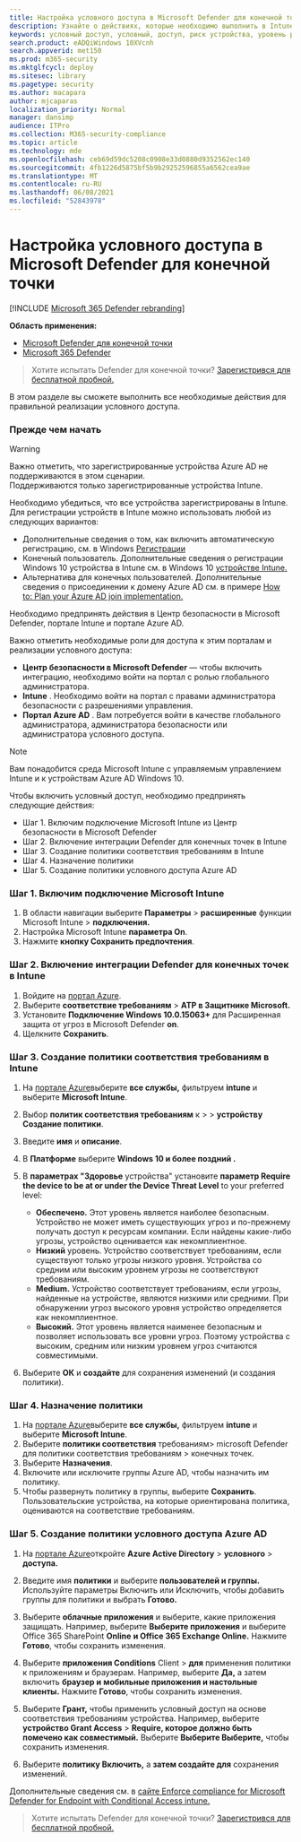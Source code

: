 ```yaml
---
title: Настройка условного доступа в Microsoft Defender для конечной точки
description: Узнайте о действиях, которые необходимо выполнить в Intune, Центр безопасности в Microsoft Defender и Azure для реализации условного доступа
keywords: условный доступ, условный, доступ, риск устройства, уровень риска, интеграция, интеграция intune
search.product: eADQiWindows 10XVcnh
search.appverid: met150
ms.prod: m365-security
ms.mktglfcycl: deploy
ms.sitesec: library
ms.pagetype: security
ms.author: macapara
author: mjcaparas
localization_priority: Normal
manager: dansimp
audience: ITPro
ms.collection: M365-security-compliance
ms.topic: article
ms.technology: mde
ms.openlocfilehash: ceb69d59dc5208c0908e33d0880d9352562ec140
ms.sourcegitcommit: 4fb1226d5875bf5b9b29252596855a6562cea9ae
ms.translationtype: MT
ms.contentlocale: ru-RU
ms.lasthandoff: 06/08/2021
ms.locfileid: "52843978"
---
```

# <a name="configure-conditional-access-in-microsoft-defender-for-endpoint"></a>Настройка условного доступа в Microsoft Defender для конечной точки

[!INCLUDE [Microsoft 365 Defender rebranding](../../includes/microsoft-defender.md)]

**Область применения:**
- [Microsoft Defender для конечной точки](https://go.microsoft.com/fwlink/p/?linkid=2154037)
- [Microsoft 365 Defender](https://go.microsoft.com/fwlink/?linkid=2118804)

>Хотите испытать Defender для конечной точки? [Зарегистрився для бесплатной пробной.](https://www.microsoft.com/microsoft-365/windows/microsoft-defender-atp?ocid=docs-wdatp-assignaccess-abovefoldlink)

В этом разделе вы сможете выполнить все необходимые действия для правильной реализации условного доступа.

### <a name="before-you-begin"></a>Прежде чем начать
>[!WARNING]
>Важно отметить, что зарегистрированные устройства Azure AD не поддерживаются в этом сценарии.</br>
>Поддерживаются только зарегистрированные устройства Intune.


Необходимо убедиться, что все устройства зарегистрированы в Intune. Для регистрации устройств в Intune можно использовать любой из следующих вариантов:


- Дополнительные сведения о том, как включить автоматическую регистрацию, см. в Windows [Регистрации](/intune/windows-enroll#enable-windows-10-automatic-enrollment)
- Конечный пользователь. Дополнительные сведения о регистрации Windows 10 устройства в Intune см. в Windows 10 [устройстве Intune.](/intune/quickstart-enroll-windows-device)
- Альтернатива для конечных пользователей. Дополнительные сведения о присоединении к домену Azure AD см. в примере [How to: Plan your Azure AD join implementation.](/azure/active-directory/devices/azureadjoin-plan)



Необходимо предпринять действия в Центр безопасности в Microsoft Defender, портале Intune и портале Azure AD.

Важно отметить необходимые роли для доступа к этим порталам и реализации условного доступа:
- **Центр безопасности в Microsoft Defender** — чтобы включить интеграцию, необходимо войти на портал с ролью глобального администратора.
- **Intune** . Необходимо войти на портал с правами администратора безопасности с разрешениями управления. 
- **Портал Azure AD** . Вам потребуется войти в качестве глобального администратора, администратора безопасности или администратора условного доступа.


> [!NOTE]
> Вам понадобится среда Microsoft Intune с управляемым управлением Intune и к устройствам Azure AD Windows 10.

Чтобы включить условный доступ, необходимо предпринять следующие действия:
- Шаг 1. Включим подключение Microsoft Intune из Центр безопасности в Microsoft Defender
- Шаг 2. Включение интеграции Defender для конечных точек в Intune
- Шаг 3. Создание политики соответствия требованиям в Intune
- Шаг 4. Назначение политики 
- Шаг 5. Создание политики условного доступа Azure AD


### <a name="step-1-turn-on-the-microsoft-intune-connection"></a>Шаг 1. Включим подключение Microsoft Intune
1. В области навигации выберите **Параметры**  >  **расширенные** функции Microsoft Intune  >  **подключения.**
2. Настройка Microsoft Intune **параметра On**.
3. Нажмите **кнопку Сохранить предпочтения**.


### <a name="step-2-turn-on-the-defender-for-endpoint-integration-in-intune"></a>Шаг 2. Включение интеграции Defender для конечных точек в Intune
1. Войдите на [портал Azure](https://portal.azure.com).
2. Выберите **соответствие требованиям**  >  **ATP в Защитнике Microsoft.**
3. Установите **Подключение Windows 10.0.15063+** для Расширенная защита от угроз в Microsoft Defender **on**.
4. Щелкните **Сохранить**.


### <a name="step-3-create-the-compliance-policy-in-intune"></a>Шаг 3. Создание политики соответствия требованиям в Intune
1. На [портале Azure](https://portal.azure.com)выберите **все службы,** фильтруем **intune** и выберите **Microsoft Intune**.
2. Выбор **политик соответствия требованиям** к  >    >  **устройству Создание политики**.
3. Введите **имя** и **описание**.
4. В **Платформе** выберите **Windows 10 и более поздний .**
5. В **параметрах "Здоровье** устройства" установите **параметр Require the device to be at or under the Device Threat Level** to your preferred level:

   - **Обеспечено.** Этот уровень является наиболее безопасным. Устройство не может иметь существующих угроз и по-прежнему получать доступ к ресурсам компании. Если найдены какие-либо угрозы, устройство оценивается как некомплиентное.
   - **Низкий** уровень. Устройство соответствует требованиям, если существуют только угрозы низкого уровня. Устройства со средним или высоким уровнем угрозы не соответствуют требованиям.
   - **Medium.** Устройство соответствует требованиям, если угрозы, найденные на устройстве, являются низкими или средними. При обнаружении угроз высокого уровня устройство определяется как некомплиентное.
   - **Высокий.** Этот уровень является наименее безопасным и позволяет использовать все уровни угроз. Поэтому устройства с высоким, средним или низким уровнем угроз считаются совместимыми.

6. Выберите **ОК** и **создайте** для сохранения изменений (и создания политики).

### <a name="step-4-assign-the-policy"></a>Шаг 4. Назначение политики
1. На [портале Azure](https://portal.azure.com)выберите **все службы,** фильтруем **intune** и выберите **Microsoft Intune**.
2. Выберите **политики соответствия** требованиям> microsoft Defender для политики соответствия требованиям  >   конечных точек.
3. Выберите **Назначения**.
4. Включите или исключите группы Azure AD, чтобы назначить им политику.
5. Чтобы развернуть политику в группы, выберите **Сохранить**. Пользовательские устройства, на которые ориентирована политика, оцениваются на соответствие требованиям.

### <a name="step-5-create-an-azure-ad-conditional-access-policy"></a>Шаг 5. Создание политики условного доступа Azure AD
1. На [портале Azure](https://portal.azure.com)откройте **Azure Active Directory**  >  **условного**  >  **доступа.**
2. Введите имя **политики** и выберите **пользователей и группы.** Используйте параметры Включить или Исключить, чтобы добавить группы для политики и выбрать **Готово.**
3. Выберите **облачные приложения** и выберите, какие приложения защищать. Например, выберите **Выберите приложения** и выберите Office 365 SharePoint **Online** **и Office 365 Exchange Online.** Нажмите **Готово**, чтобы сохранить изменения.

4. Выберите **приложения Conditions** Client  >  **для** применения политики к приложениям и браузерам. Например, выберите **Да,** а затем включить **браузер и** **мобильные приложения и настольные клиенты.** Нажмите **Готово**, чтобы сохранить изменения.

5. Выберите **Грант,** чтобы применить условный доступ на основе соответствия требованиям устройства. Например, выберите **устройство Grant Access**  >  **Require, которое должно быть помечено как совместимый.** Выберите **Выберите Выберите,** чтобы сохранить изменения.

6. Выберите **политику Включить,** а **затем создайте для** сохранения изменений.

Дополнительные сведения см. в [сайте Enforce compliance for Microsoft Defender for Endpoint with Conditional Access intune.](/intune/advanced-threat-protection)

>Хотите испытать Defender для конечной точки? [Зарегистрився для бесплатной пробной.](https://www.microsoft.com/microsoft-365/windows/microsoft-defender-atp?ocid=docs-wdatp-conditionalaccess-belowfoldlink)
